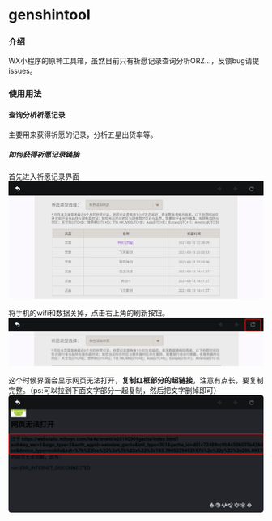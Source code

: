# genshintool

### 介绍
WX小程序的原神工具箱，虽然目前只有祈愿记录查询分析ORZ...，反馈bug请提issues。

### 使用用法
#### 查询分析祈愿记录
主要用来获得祈愿的记录，分析五星出货率等。
##### 如何获得祈愿记录链接
首先进入祈愿记录界面
![祈愿记录](https://github.com/wqhui/genshintool/blob/master/img/wishRecords1.png)

将手机的wifi和数据关掉，点击右上角的刷新按钮。
![祈愿记录](https://github.com/wqhui/genshintool/blob/master/img/wishRecords2.png)

这个时候界面会显示网页无法打开，**复制红框部分的超链接**，注意有点长，要复制完整。（ps:可以拉到下面文字部分一起复制，然后把文字删掉即可）
![祈愿记录](https://github.com/wqhui/genshintool/blob/master/img/wishRecords3.png)

